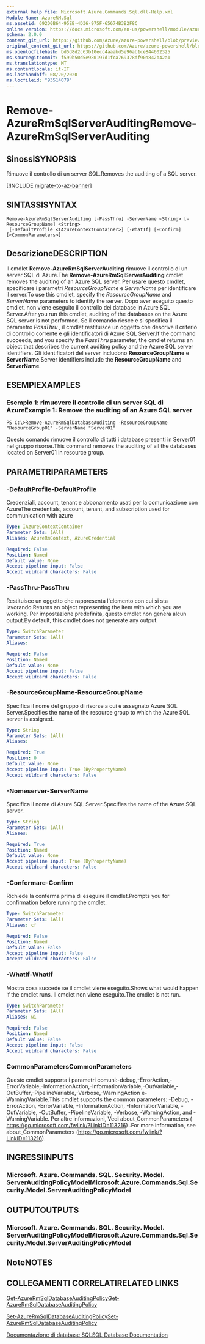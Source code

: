 ```yaml
---
external help file: Microsoft.Azure.Commands.Sql.dll-Help.xml
Module Name: AzureRM.Sql
ms.assetid: 692D0B64-95EB-4D36-975F-65674B3B2F8C
online version: https://docs.microsoft.com/en-us/powershell/module/azurerm.sql/remove-azurermsqlserverauditing
schema: 2.0.0
content_git_url: https://github.com/Azure/azure-powershell/blob/preview/src/ResourceManager/Sql/Commands.Sql/help/Remove-AzureRmSqlServerAuditing.md
original_content_git_url: https://github.com/Azure/azure-powershell/blob/preview/src/ResourceManager/Sql/Commands.Sql/help/Remove-AzureRmSqlServerAuditing.md
ms.openlocfilehash: bd5d8d2c63b10ecc4aaabd5e96ab1ce844602325
ms.sourcegitcommit: f599b50d5e980197d1fca769378df90a842b42a1
ms.translationtype: MT
ms.contentlocale: it-IT
ms.lasthandoff: 08/20/2020
ms.locfileid: "93514079"
---
```

# <span data-ttu-id="da3f5-101">Remove-AzureRmSqlServerAuditing</span><span class="sxs-lookup"><span data-stu-id="da3f5-101">Remove-AzureRmSqlServerAuditing</span></span>

## <span data-ttu-id="da3f5-102">Sinossi</span><span class="sxs-lookup"><span data-stu-id="da3f5-102">SYNOPSIS</span></span>
<span data-ttu-id="da3f5-103">Rimuove il controllo di un server SQL.</span><span class="sxs-lookup"><span data-stu-id="da3f5-103">Removes the auditing of a SQL server.</span></span>

[!INCLUDE [migrate-to-az-banner](../../includes/migrate-to-az-banner.md)]

## <span data-ttu-id="da3f5-104">SINTASSI</span><span class="sxs-lookup"><span data-stu-id="da3f5-104">SYNTAX</span></span>

```
Remove-AzureRmSqlServerAuditing [-PassThru] -ServerName <String> [-ResourceGroupName] <String>
 [-DefaultProfile <IAzureContextContainer>] [-WhatIf] [-Confirm] [<CommonParameters>]
```

## <span data-ttu-id="da3f5-105">Descrizione</span><span class="sxs-lookup"><span data-stu-id="da3f5-105">DESCRIPTION</span></span>
<span data-ttu-id="da3f5-106">Il cmdlet **Remove-AzureRmSqlServerAuditing** rimuove il controllo di un server SQL di Azure.</span><span class="sxs-lookup"><span data-stu-id="da3f5-106">The **Remove-AzureRmSqlServerAuditing** cmdlet removes the auditing of an Azure SQL server.</span></span>
<span data-ttu-id="da3f5-107">Per usare questo cmdlet, specificare i parametri *ResourceGroupName* e *ServerName* per identificare il server.</span><span class="sxs-lookup"><span data-stu-id="da3f5-107">To use this cmdlet, specify the *ResourceGroupName* and *ServerName* parameters to identify the server.</span></span>
<span data-ttu-id="da3f5-108">Dopo aver eseguito questo cmdlet, non viene eseguito il controllo dei database in Azure SQL Server.</span><span class="sxs-lookup"><span data-stu-id="da3f5-108">After you run this cmdlet, auditing of the databases on the Azure SQL server is not performed.</span></span>
<span data-ttu-id="da3f5-109">Se il comando riesce e si specifica il parametro *PassThru* , il cmdlet restituisce un oggetto che descrive il criterio di controllo corrente e gli identificatori di Azure SQL Server.</span><span class="sxs-lookup"><span data-stu-id="da3f5-109">If the command succeeds, and you specify the *PassThru* parameter, the cmdlet returns an object that describes the current auditing policy and the Azure SQL server identifiers.</span></span>
<span data-ttu-id="da3f5-110">Gli identificatori del server includono **ResourceGroupName** e **ServerName**.</span><span class="sxs-lookup"><span data-stu-id="da3f5-110">Server identifiers include the **ResourceGroupName** and **ServerName**.</span></span>

## <span data-ttu-id="da3f5-111">ESEMPI</span><span class="sxs-lookup"><span data-stu-id="da3f5-111">EXAMPLES</span></span>

### <span data-ttu-id="da3f5-112">Esempio 1: rimuovere il controllo di un server SQL di Azure</span><span class="sxs-lookup"><span data-stu-id="da3f5-112">Example 1: Remove the auditing of an Azure SQL server</span></span>
```
PS C:\>Remove-AzureRmSqlDatabaseAuditing -ResourceGroupName "ResourceGroup01" -ServerName "Server01"
```

<span data-ttu-id="da3f5-113">Questo comando rimuove il controllo di tutti i database presenti in Server01 nel gruppo risorse.</span><span class="sxs-lookup"><span data-stu-id="da3f5-113">This command removes the auditing of all the databases located on Server01 in resource group.</span></span>

## <span data-ttu-id="da3f5-114">PARAMETRI</span><span class="sxs-lookup"><span data-stu-id="da3f5-114">PARAMETERS</span></span>

### <span data-ttu-id="da3f5-115">-DefaultProfile</span><span class="sxs-lookup"><span data-stu-id="da3f5-115">-DefaultProfile</span></span>
<span data-ttu-id="da3f5-116">Credenziali, account, tenant e abbonamento usati per la comunicazione con Azure</span><span class="sxs-lookup"><span data-stu-id="da3f5-116">The credentials, account, tenant, and subscription used for communication with azure</span></span>

```yaml
Type: IAzureContextContainer
Parameter Sets: (All)
Aliases: AzureRmContext, AzureCredential

Required: False
Position: Named
Default value: None
Accept pipeline input: False
Accept wildcard characters: False
```

### <span data-ttu-id="da3f5-117">-PassThru</span><span class="sxs-lookup"><span data-stu-id="da3f5-117">-PassThru</span></span>
<span data-ttu-id="da3f5-118">Restituisce un oggetto che rappresenta l'elemento con cui si sta lavorando.</span><span class="sxs-lookup"><span data-stu-id="da3f5-118">Returns an object representing the item with which you are working.</span></span>
<span data-ttu-id="da3f5-119">Per impostazione predefinita, questo cmdlet non genera alcun output.</span><span class="sxs-lookup"><span data-stu-id="da3f5-119">By default, this cmdlet does not generate any output.</span></span>

```yaml
Type: SwitchParameter
Parameter Sets: (All)
Aliases:

Required: False
Position: Named
Default value: None
Accept pipeline input: False
Accept wildcard characters: False
```

### <span data-ttu-id="da3f5-120">-ResourceGroupName</span><span class="sxs-lookup"><span data-stu-id="da3f5-120">-ResourceGroupName</span></span>
<span data-ttu-id="da3f5-121">Specifica il nome del gruppo di risorse a cui è assegnato Azure SQL Server.</span><span class="sxs-lookup"><span data-stu-id="da3f5-121">Specifies the name of the resource group to which the Azure SQL server is assigned.</span></span>

```yaml
Type: String
Parameter Sets: (All)
Aliases:

Required: True
Position: 0
Default value: None
Accept pipeline input: True (ByPropertyName)
Accept wildcard characters: False
```

### <span data-ttu-id="da3f5-122">-Nomeserver</span><span class="sxs-lookup"><span data-stu-id="da3f5-122">-ServerName</span></span>
<span data-ttu-id="da3f5-123">Specifica il nome di Azure SQL Server.</span><span class="sxs-lookup"><span data-stu-id="da3f5-123">Specifies the name of the Azure SQL server.</span></span>

```yaml
Type: String
Parameter Sets: (All)
Aliases:

Required: True
Position: Named
Default value: None
Accept pipeline input: True (ByPropertyName)
Accept wildcard characters: False
```

### <span data-ttu-id="da3f5-124">-Confermare</span><span class="sxs-lookup"><span data-stu-id="da3f5-124">-Confirm</span></span>
<span data-ttu-id="da3f5-125">Richiede la conferma prima di eseguire il cmdlet.</span><span class="sxs-lookup"><span data-stu-id="da3f5-125">Prompts you for confirmation before running the cmdlet.</span></span>

```yaml
Type: SwitchParameter
Parameter Sets: (All)
Aliases: cf

Required: False
Position: Named
Default value: False
Accept pipeline input: False
Accept wildcard characters: False
```

### <span data-ttu-id="da3f5-126">-WhatIf</span><span class="sxs-lookup"><span data-stu-id="da3f5-126">-WhatIf</span></span>
<span data-ttu-id="da3f5-127">Mostra cosa succede se il cmdlet viene eseguito.</span><span class="sxs-lookup"><span data-stu-id="da3f5-127">Shows what would happen if the cmdlet runs.</span></span>
<span data-ttu-id="da3f5-128">Il cmdlet non viene eseguito.</span><span class="sxs-lookup"><span data-stu-id="da3f5-128">The cmdlet is not run.</span></span>

```yaml
Type: SwitchParameter
Parameter Sets: (All)
Aliases: wi

Required: False
Position: Named
Default value: False
Accept pipeline input: False
Accept wildcard characters: False
```

### <span data-ttu-id="da3f5-129">CommonParameters</span><span class="sxs-lookup"><span data-stu-id="da3f5-129">CommonParameters</span></span>
<span data-ttu-id="da3f5-130">Questo cmdlet supporta i parametri comuni:-debug,-ErrorAction,-ErrorVariable,-InformationAction,-InformationVariable,-OutVariable,-OutBuffer,-PipelineVariable,-Verbose,-WarningAction e-WarningVariable.</span><span class="sxs-lookup"><span data-stu-id="da3f5-130">This cmdlet supports the common parameters: -Debug, -ErrorAction, -ErrorVariable, -InformationAction, -InformationVariable, -OutVariable, -OutBuffer, -PipelineVariable, -Verbose, -WarningAction, and -WarningVariable.</span></span> <span data-ttu-id="da3f5-131">Per altre informazioni, Vedi about_CommonParameters ( https://go.microsoft.com/fwlink/?LinkID=113216) .</span><span class="sxs-lookup"><span data-stu-id="da3f5-131">For more information, see about_CommonParameters (https://go.microsoft.com/fwlink/?LinkID=113216).</span></span>

## <span data-ttu-id="da3f5-132">INGRESSI</span><span class="sxs-lookup"><span data-stu-id="da3f5-132">INPUTS</span></span>

### <span data-ttu-id="da3f5-133">Microsoft. Azure. Commands. SQL. Security. Model. ServerAuditingPolicyModel</span><span class="sxs-lookup"><span data-stu-id="da3f5-133">Microsoft.Azure.Commands.Sql.Security.Model.ServerAuditingPolicyModel</span></span>

## <span data-ttu-id="da3f5-134">OUTPUT</span><span class="sxs-lookup"><span data-stu-id="da3f5-134">OUTPUTS</span></span>

### <span data-ttu-id="da3f5-135">Microsoft. Azure. Commands. SQL. Security. Model. ServerAuditingPolicyModel</span><span class="sxs-lookup"><span data-stu-id="da3f5-135">Microsoft.Azure.Commands.Sql.Security.Model.ServerAuditingPolicyModel</span></span>

## <span data-ttu-id="da3f5-136">Note</span><span class="sxs-lookup"><span data-stu-id="da3f5-136">NOTES</span></span>

## <span data-ttu-id="da3f5-137">COLLEGAMENTI CORRELATI</span><span class="sxs-lookup"><span data-stu-id="da3f5-137">RELATED LINKS</span></span>

[<span data-ttu-id="da3f5-138">Get-AzureRmSqlDatabaseAuditingPolicy</span><span class="sxs-lookup"><span data-stu-id="da3f5-138">Get-AzureRmSqlDatabaseAuditingPolicy</span></span>](./Get-AzureRmSqlDatabaseAuditingPolicy.md)

[<span data-ttu-id="da3f5-139">Set-AzureRmSqlDatabaseAuditingPolicy</span><span class="sxs-lookup"><span data-stu-id="da3f5-139">Set-AzureRmSqlDatabaseAuditingPolicy</span></span>](./Set-AzureRmSqlDatabaseAuditingPolicy.md)

[<span data-ttu-id="da3f5-140">Documentazione di database SQL</span><span class="sxs-lookup"><span data-stu-id="da3f5-140">SQL Database Documentation</span></span>](https://docs.microsoft.com/azure/sql-database/)


